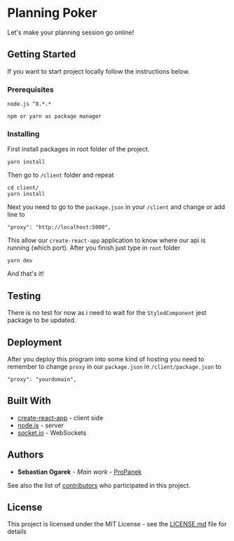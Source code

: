 # Planning Poker

Let's make your planning session go online!

## Getting Started

If you want to start project locally follow the instructions below.

### Prerequisites


```
node.js ^8.*.*

npm or yarn as package manager
```

### Installing

First install packages in root folder of the project.

```
yarn install
```

Then go to `/client` folder and repeat

```
cd client/
yarn install 
```

Next you need to go to the `package.json` in your `/client` and change or add line to

```
"proxy": "http://localhost:5000",
```

This allow our `create-react-app` application to know where our api is running (which port).
After you finish just type in `root` folder

```
yarn dev
```

And that's it!

## Testing

There is no test for now as i need to wait for the `StyledComponent` jest package to be updated.


## Deployment

After you deploy this program into some kind of hosting you need to remember to change `proxy` in our `package.json` in `/client/package.json` to

```
"proxy": "yourdomain",
```

## Built With

* [create-react-app](https://github.com/facebook/create-react-app) - client side
* [node.js](https://github.com/nodejs) - server
* [socket.io](https://github.com/socketio/socket.io) - WebSockets

## Authors

* **Sebastian Ogarek** - *Main work* - [ProPanek](https://github.com/ProPanek)

See also the list of [contributors](https://github.com/ProPanek/PlanningPoker/contributors) who participated in this project.

## License

This project is licensed under the MIT License - see the [LICENSE.md](LICENSE.md) file for details
